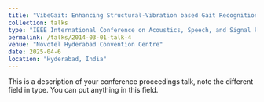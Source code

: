 ```yaml
---
title: "VibeGait: Enhancing Structural-Vibration based Gait Recognition using Vision"
collection: talks
type: "IEEE International Conference on Acoustics, Speech, and Signal Processing"
permalink: /talks/2014-03-01-talk-4
venue: "Novotel Hyderabad Convention Centre"
date: 2025-04-6
location: "Hyderabad, India"
---
```


This is a description of your conference proceedings talk, note the different field in type. You can put anything in this field.
